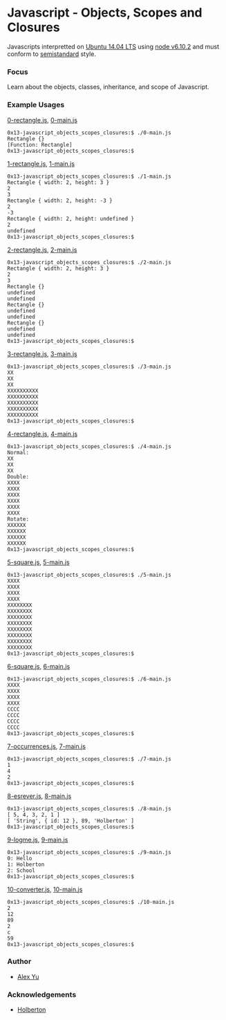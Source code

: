# Javascript - Objects, Scopes and Closures

Javascripts interpretted on [Ubuntu 14.04 LTS](http://releases.ubuntu.com/14.04/) using [node v6.10.2](https://nodejs.org/en/blog/release/v6.10.2/) and must conform to [semistandard](https://github.com/Flet/semistandard) style.

### Focus
Learn about the objects, classes, inheritance, and scope of Javascript.

### Example Usages

[0-rectangle.js](0-rectangle.js), [0-main.js](0-main.js)
```
0x13-javascript_objects_scopes_closures:$ ./0-main.js
Rectangle {}
[Function: Rectangle]
0x13-javascript_objects_scopes_closures:$
```
[1-rectangle.js](1-rectangle.js), [1-main.js](1-main.js)
```
0x13-javascript_objects_scopes_closures:$ ./1-main.js
Rectangle { width: 2, height: 3 }
2
3
Rectangle { width: 2, height: -3 }
2
-3
Rectangle { width: 2, height: undefined }
2
undefined
0x13-javascript_objects_scopes_closures:$
```
[2-rectangle.js](2-rectangle.js), [2-main.js](2-main.js)
```
0x13-javascript_objects_scopes_closures:$ ./2-main.js
Rectangle { width: 2, height: 3 }
2
3
Rectangle {}
undefined
undefined
Rectangle {}
undefined
undefined
Rectangle {}
undefined
undefined
0x13-javascript_objects_scopes_closures:$
```
[3-rectangle.js](3-rectangle.js), [3-main.js](3-main.js)
```
0x13-javascript_objects_scopes_closures:$ ./3-main.js
XX
XX
XX
XXXXXXXXXX
XXXXXXXXXX
XXXXXXXXXX
XXXXXXXXXX
XXXXXXXXXX
0x13-javascript_objects_scopes_closures:$
```
[4-rectangle.js](4-rectangle.js), [4-main.js](4-main.js)
```
0x13-javascript_objects_scopes_closures:$ ./4-main.js
Normal:
XX
XX
XX
Double:
XXXX
XXXX
XXXX
XXXX
XXXX
XXXX
Rotate:
XXXXXX
XXXXXX
XXXXXX
XXXXXX
0x13-javascript_objects_scopes_closures:$
```
[5-square.js](5-square.js), [5-main.js](5-main.js)
```
0x13-javascript_objects_scopes_closures:$ ./5-main.js
XXXX
XXXX
XXXX
XXXX
XXXXXXXX
XXXXXXXX
XXXXXXXX
XXXXXXXX
XXXXXXXX
XXXXXXXX
XXXXXXXX
XXXXXXXX
0x13-javascript_objects_scopes_closures:$
```
[6-square.js](6-square.js), [6-main.js](6-main.js)
```
0x13-javascript_objects_scopes_closures:$ ./6-main.js
XXXX
XXXX
XXXX
XXXX
CCCC
CCCC
CCCC
CCCC
0x13-javascript_objects_scopes_closures:$
```
[7-occurrences.js](7-occurrences.js), [7-main.js](7-main.js)
```
0x13-javascript_objects_scopes_closures:$ ./7-main.js
1
4
2
0x13-javascript_objects_scopes_closures:$
```
[8-esrever.js](8-esrever.js), [8-main.js](8-main.js)
```
0x13-javascript_objects_scopes_closures:$ ./8-main.js
[ 5, 4, 3, 2, 1 ]
[ 'String', { id: 12 }, 89, 'Holberton' ]
0x13-javascript_objects_scopes_closures:$
```
[9-logme.js](9-logme.js), [9-main.js](9-main.js)
```
0x13-javascript_objects_scopes_closures:$ ./9-main.js
0: Hello
1: Holberton
2: School
0x13-javascript_objects_scopes_closures:$
```
[10-converter.js](10-converter.js), [10-main.js](10-main.js)
```
0x13-javascript_objects_scopes_closures:$ ./10-main.js
2
12
89
2
c
59
0x13-javascript_objects_scopes_closures:$
```
### Author
- [Alex Yu](https://github.com/AlexYu01)
### Acknowledgements
- [Holberton](https://www.holbertonschool.com/)
